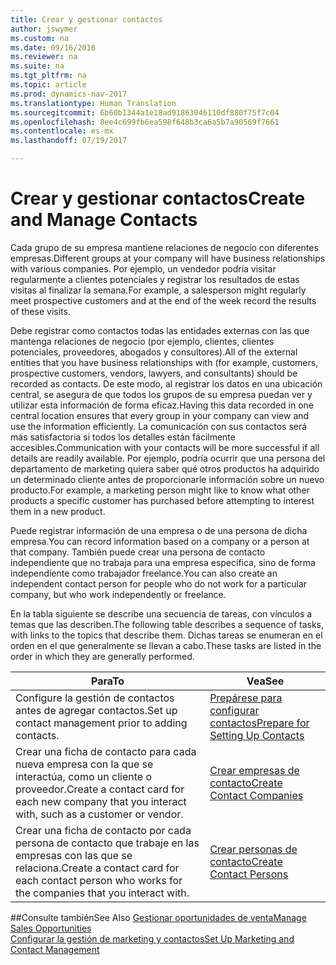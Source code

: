 ```yaml
---
title: Crear y gestionar contactos
author: jswymer
ms.custom: na
ms.date: 09/16/2016
ms.reviewer: na
ms.suite: na
ms.tgt_pltfrm: na
ms.topic: article
ms.prod: dynamics-nav-2017
ms.translationtype: Human Translation
ms.sourcegitcommit: 6b60b1344a1e18ad91863046110df880f75f7c04
ms.openlocfilehash: 8ee4c699fb6ea598f648b3ca6a5b7a90569f7661
ms.contentlocale: es-mx
ms.lasthandoff: 07/19/2017

---
```

# <a name="create-and-manage-contacts"></a><span data-ttu-id="c73af-102">Crear y gestionar contactos</span><span class="sxs-lookup"><span data-stu-id="c73af-102">Create and Manage Contacts</span></span>
<span data-ttu-id="c73af-103">Cada grupo de su empresa mantiene relaciones de negocio con diferentes empresas.</span><span class="sxs-lookup"><span data-stu-id="c73af-103">Different groups at your company will have business relationships with various companies.</span></span> <span data-ttu-id="c73af-104">Por ejemplo, un vendedor podría visitar regularmente a clientes potenciales y registrar los resultados de estas visitas al finalizar la semana.</span><span class="sxs-lookup"><span data-stu-id="c73af-104">For example, a salesperson might regularly meet prospective customers and at the end of the week record the results of these visits.</span></span>

<span data-ttu-id="c73af-105">Debe registrar como contactos todas las entidades externas con las que mantenga relaciones de negocio (por ejemplo, clientes, clientes potenciales, proveedores, abogados y consultores).</span><span class="sxs-lookup"><span data-stu-id="c73af-105">All of the external entities that you have business relationships with (for example, customers, prospective customers, vendors, lawyers, and consultants) should be recorded as contacts.</span></span> <span data-ttu-id="c73af-106">De este modo, al registrar los datos en una ubicación central, se asegura de que todos los grupos de su empresa puedan ver y utilizar esta información de forma eficaz.</span><span class="sxs-lookup"><span data-stu-id="c73af-106">Having this data recorded in one central location ensures that every group in your company can view and use the information efficiently.</span></span> <span data-ttu-id="c73af-107">La comunicación con sus contactos será más satisfactoria si todos los detalles están fácilmente accesibles.</span><span class="sxs-lookup"><span data-stu-id="c73af-107">Communication with your contacts will be more successful if all details are readily available.</span></span> <span data-ttu-id="c73af-108">Por ejemplo, podría ocurrir que una persona del departamento de marketing quiera saber qué otros productos ha adquirido un determinado cliente antes de proporcionarle información sobre un nuevo producto.</span><span class="sxs-lookup"><span data-stu-id="c73af-108">For example, a marketing person might like to know what other products a specific customer has purchased before attempting to interest them in a new product.</span></span>

<span data-ttu-id="c73af-109">Puede registrar información de una empresa o de una persona de dicha empresa.</span><span class="sxs-lookup"><span data-stu-id="c73af-109">You can record information based on a company or a person at that company.</span></span> <span data-ttu-id="c73af-110">También puede crear una persona de contacto independiente que no trabaja para una empresa específica, sino de forma independiente como trabajador freelance.</span><span class="sxs-lookup"><span data-stu-id="c73af-110">You can also create an independent contact person for people who do not work for a particular company, but who work independently or freelance.</span></span>

<span data-ttu-id="c73af-111">En la tabla siguiente se describe una secuencia de tareas, con vínculos a temas que las describen.</span><span class="sxs-lookup"><span data-stu-id="c73af-111">The following table describes a sequence of tasks, with links to the topics that describe them.</span></span> <span data-ttu-id="c73af-112">Dichas tareas se enumeran en el orden en el que generalmente se llevan a cabo.</span><span class="sxs-lookup"><span data-stu-id="c73af-112">These tasks are listed in the order in which they are generally performed.</span></span>

|<span data-ttu-id="c73af-113">Para</span><span class="sxs-lookup"><span data-stu-id="c73af-113">To</span></span> |<span data-ttu-id="c73af-114">Vea</span><span class="sxs-lookup"><span data-stu-id="c73af-114">See</span></span> |
|---|----|
|<span data-ttu-id="c73af-115">Configure la gestión de contactos antes de agregar contactos.</span><span class="sxs-lookup"><span data-stu-id="c73af-115">Set up contact management prior to adding contacts.</span></span>|[<span data-ttu-id="c73af-116">Prepárese para configurar contactos</span><span class="sxs-lookup"><span data-stu-id="c73af-116">Prepare for Setting Up Contacts</span></span>](marketing-setup-contacts.md)|
|<span data-ttu-id="c73af-117">Crear una ficha de contacto para cada nueva empresa con la que se interactúa, como un cliente o proveedor.</span><span class="sxs-lookup"><span data-stu-id="c73af-117">Create a contact card for each new company that you interact with, such as a customer or vendor.</span></span>|[<span data-ttu-id="c73af-118">Crear empresas de contacto</span><span class="sxs-lookup"><span data-stu-id="c73af-118">Create Contact Companies</span></span>](marketing-create-contact-companies.md)|
|<span data-ttu-id="c73af-119">Crear una ficha de contacto por cada persona de contacto que trabaje en las empresas con las que se relaciona.</span><span class="sxs-lookup"><span data-stu-id="c73af-119">Create a contact card for each contact person who works for the companies that you interact with.</span></span>|[<span data-ttu-id="c73af-120">Crear personas de contacto</span><span class="sxs-lookup"><span data-stu-id="c73af-120">Create Contact Persons</span></span>](marketing-create-contact-persons.md)|

##<a name="see-also"></a><span data-ttu-id="c73af-121">Consulte también</span><span class="sxs-lookup"><span data-stu-id="c73af-121">See Also</span></span>
[<span data-ttu-id="c73af-122">Gestionar oportunidades de venta</span><span class="sxs-lookup"><span data-stu-id="c73af-122">Manage Sales Opportunities</span></span>](marketing-manage-sales-opportunities.md)  
[<span data-ttu-id="c73af-123">Configurar la gestión de marketing y contactos</span><span class="sxs-lookup"><span data-stu-id="c73af-123">Set Up Marketing and Contact Management</span></span>](marketing-setup-marketing.md)  

